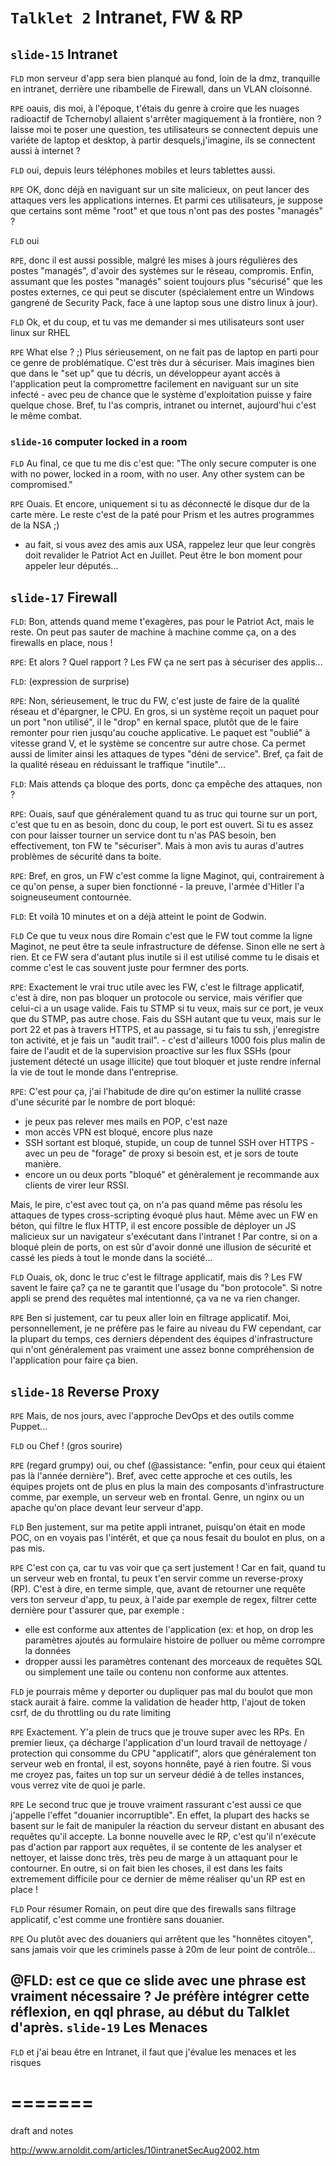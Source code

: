 `Talklet 2` Intranet, FW & RP
====


`slide-15` Intranet
----

`FLD`  mon serveur d'app sera bien planqué au fond, loin de la dmz, tranquille en intranet, derrière une ribambelle de Firewall, dans un VLAN cloisonné.

`RPE` oauis, dis moi, à l'époque, t'étais du genre à croire que les nuages radioactif de Tchernobyl allaient s'arrêter magiquement à la frontière, non ? laisse moi te poser une question, tes utilisateurs se connectent depuis une variéte de laptop et desktop, à partir desquels,j'imagine, ils se connectent aussi à internet ?

`FLD` oui, depuis leurs téléphones mobiles et leurs tablettes aussi.

`RPE` OK, donc déjà en naviguant sur un site malicieux, on peut lancer des attaques vers les applications internes. Et parmi ces utilisateurs, je suppose que certains sont même "root" et que tous n'ont pas des postes "managés" ?

`FLD` oui

`RPE`, donc il est aussi possible, malgré les mises à jours régulières des postes "managés", d'avoir des systèmes sur le réseau, compromis. Enfin, assumant que les postes "managés" soient toujours plus "sécurisé" que les postes externes, ce qui peut se discuter (spécialement entre un Windows gangrené de Security Pack, face à une laptop sous une distro linux à jour).

`FLD` Ok, et du coup, et tu vas me demander si mes utilisateurs sont user linux sur RHEL

`RPE` What else ? ;) Plus sérieusement, on ne fait pas de laptop en parti pour ce genre de problématique. C'est très dur à sécuriser. Mais imagines bien que dans le "set up" que tu décris, un développeur ayant accès à l'application peut la compromettre facilement en naviguant sur un site infecté - avec peu de chance que le système d'exploitation puisse y faire quelque chose. Bref, tu l'as compris, intranet ou internet, aujourd'hui c'est le même combat.

### `slide-16` computer locked in a room

`FLD` Au final, ce que tu me dis c'est que: "The only secure computer is one with no power, locked in a room, with no user. Any other system can be compromised."

`RPE` Ouais. Et encore, uniquement si tu as déconnecté le disque dur de la carte mère. Le reste c'est de la paté pour Prism et les autres programmes de la NSA ;)
 - au fait, si vous avez des amis aux USA, rappelez leur que leur congrès doit revalider le Patriot Act en Juillet. Peut être le bon moment pour appeler leur députés...

`slide-17` Firewall
---------

`FLD`: Bon, attends quand meme t'exagères, pas pour le Patriot Act, mais le reste. On peut pas sauter de machine à machine comme ça, on a des firewalls en place, nous !

`RPE`: Et alors ? Quel rapport ? Les FW ça ne sert pas à sécuriser des applis...

`FLD`: (expression de surprise)

`RPE`: Non, sérieusement, le truc du FW, c'est juste de faire de la qualité réseau et d'épargner, le CPU. En gros, si un système reçoit un paquet pour un port "non utilisé", il le "drop" en kernal space, plutôt que de le faire remonter pour rien jusqu'au couche applicative. Le paquet est "oublié" à vitesse grand V, et le système se concentre sur autre chose. Ca permet aussi de limiter ainsi les attaques de types "déni de service". Bref, ça fait de la qualité réseau en réduissant le traffique "inutile"...

`FLD`: Mais attends ça bloque des ports, donc ça empêche des attaques, non ?

`RPE`: Ouais, sauf que généralement quand tu as truc qui tourne sur un port, c'est que tu en as besoin, donc du coup, le port est ouvert. Si tu es assez con pour laisser tourner un service dont tu n'as PAS besoin, ben effectivement, ton FW te "sécuriser". Mais à mon avis tu auras d'autres problèmes de sécurité dans ta boite.

`RPE`: Bref, en gros, un FW c'est comme la ligne Maginot, qui, contrairement à ce qu'on pense, a super bien fonctionné - la preuve, l'armée d'Hitler l'a soigneuseument contournée.

`FLD`: Et voilà 10 minutes et on a déjà atteint le point de Godwin.

`FLD` Ce que tu veux nous dire Romain c'est que le FW tout comme la ligne Maginot, ne peut être ta seule infrastructure de défense. Sinon elle ne sert à rien. Et ce FW sera d'autant plus inutile si il est utilisé comme tu le disais et comme c'est le cas souvent juste pour fermner des ports.

`RPE`: Exactement le vrai truc utile avec les FW, c'est le filtrage applicatif, c'est à dire, non pas bloquer un protocole ou service, mais vérifier que celui-ci a un usage valide. Fais tu STMP si tu veux, mais sur ce port, je veux que du STMP, pas autre chose. Fais du SSH autant que tu veux, mais sur le port 22 et pas à travers HTTPS, et au passage, si tu fais tu ssh, j'enregistre ton activité, et je fais un "audit trail". - c'est d'ailleurs 1000 fois plus malin de faire de l'audit et de la supervision proactive sur les flux SSHs (pour justement détecté un usage illicite) que tout bloquer et juste rendre infernal la vie de tout le monde dans l'entreprise.

`RPE`: C'est pour ça, j'ai l'habitude de dire qu'on estimer la nullité crasse d'une sécurité par le nombre de port bloqué:
- je peux pas relever mes mails en POP, c'est naze
- mon accès VPN est bloqué, encore plus naze
- SSH sortant est bloqué, stupide, un coup de tunnel SSH over HTTPS - avec un peu de "forage" de proxy si besoin est, et je sors de toute manière.
- encore un ou deux ports "bloqué" et génèralement je recommande aux clients de virer leur RSSI.

Mais, le pire, c'est avec tout ça, on n'a pas quand même pas résolu les attaques de types cross-scripting évoqué plus haut. Même avec un FW en béton, qui filtre le flux HTTP, il est encore possible de déployer un JS malicieux sur un navigateur s'exécutant dans l'intranet ! Par contre, si on a bloqué plein de ports, on est sûr d'avoir donné une illusion de sécurité et cassé les pieds à tout le monde dans la société...

`FLD` Ouais, ok, donc le truc c'est le filtrage applicatif, mais dis ? Les FW savent le faire ça? ça ne te garantit que l'usage du "bon protocole". Si notre appli se prend des requêtes mal intentionné, ça va ne va rien changer.

`RPE` Ben si justement, car tu peux aller loin en filtrage applicatif. Moi, personnellement, je ne préfère pas le faire au niveau du FW cependant, car la plupart du temps, ces derniers dépendent des équipes d'infrastructure qui n'ont généralement pas vraiment une assez bonne compréhension de l'application pour faire ça bien.

`slide-18` Reverse Proxy
---------


`RPE` Mais, de nos jours, avec l'approche DevOps et des outils comme Puppet...

`FLD` ou Chef ! (gros sourire)

`RPE` (regard grumpy) oui, ou chef (@assistance: "enfin, pour ceux qui étaient pas là l'année dernière"). Bref, avec cette approche et ces outils, les équipes projets ont de plus en plus la main des composants d'infrastructure comme, par exemple, un serveur web en frontal. Genre, un nginx ou un apache qu'on place devant leur serveur d'app.

`FLD` Ben justement, sur ma petite appli intranet, puisqu'on était en mode POC, on en voyais pas l'intérêt, et que ça nous fesait du boulot en plus, on a pas mis.

`RPE` C'est con ça, car tu vas voir que ça sert justement ! Car en fait, quand tu un serveur web en frontal, tu peux t'en servir comme un reverse-proxy (RP). C'est à dire, en terme simple, que, avant de retourner une requête vers ton serveur d'app, tu peux, à l'aide par exemple de regex, filtrer cette dernière pour t'assurer que, par exemple :
* elle est conforme aux attentes de l'application (ex: et hop, on drop les paramètres ajoutés au formulaire histoire de polluer ou même corrompre la données
* dropper aussi les paramètres contenant des morceaux de requêtes SQL ou simplement une taile ou contenu non conforme aux attentes.

`FLD` je pourrais même y deporter ou dupliquer pas mal du boulot que mon stack aurait à faire. comme la validation de header http, l'ajout de token csrf, de  du throttling ou du rate limiting

`RPE` Exactement. Y'a plein de trucs que je trouve super avec les RPs. En premier lieux, ça décharge l'application d'un lourd travail de nettoyage / protection qui consomme du CPU "applicatif", alors que généralement ton serveur web en frontal, il est, soyons honnête, payé à rien foutre. Si vous me croyez pas, faites un top sur un serveur dédié à de telles instances, vous verrez vite de quoi je parle.

`RPE` Le second truc que je trouve vraiment rassurant c'est aussi ce que j'appelle l'effet "douanier incorruptible". En effet, la plupart des hacks se basent sur le fait de manipuler la réaction du serveur distant en abusant des requêtes qu'il accepte. La bonne nouvelle avec le RP, c'est qu'il n'exécute pas d'action par rapport aux requêtes, il se contente de les analyser et nettoyer, et laisse donc très, très peu de marge à un attaquant pour le contourner. En outre, si on fait bien les choses, il est dans les faits extremement difficile pour ce dernier de même réaliser qu'un RP est en place !

`FLD` Pour résumer Romain, on peut dire que des firewalls sans filtrage applicatif, c'est comme une frontière sans douanier.

`RPE` Ou plutôt avec des douaniers qui arrêtent que les "honnêtes citoyen", sans jamais voir que les criminels passe à 20m de leur point de contrôle...

@FLD: est ce que ce slide avec une phrase est vraiment nécessaire ? Je préfère intégrer cette réflexion, en qql phrase, au début du Talklet d'après.
`slide-19` Les Menaces
---------

`FLD` et j'ai beau être en Intranet, il faut que j'évalue les menaces et les risques


=======
=======

draft and notes


 http://www.arnoldit.com/articles/10intranetSecAug2002.htm
